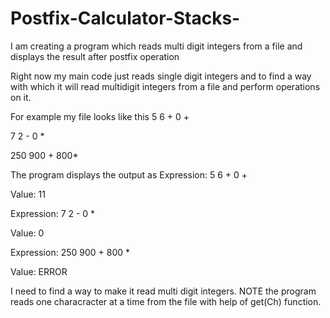 # Postfix-Calculator-Stacks-
I am creating a program which reads multi digit integers from a file and displays the result after postfix operation

Right now my main code just reads single digit integers and to find a way with which it will read multidigit integers from a file and perform 
operations on it.

For example my file looks like this 
5 6 + 0 +


7 2 - 0 *

250 900 + 800*


The program displays the output as
Expression: 5 6 + 0 +

Value: 11


Expression: 7 2 - 0 *

Value: 0

Expression: 250 900 + 800 * 

Value: ERROR

I need to find a way to make it read multi digit integers. NOTE the program reads one characracter at a time from the file with help of get(Ch) function. 




